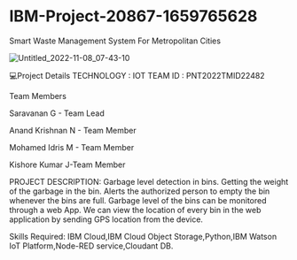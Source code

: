 # IBM-Project-20867-1659765628
Smart Waste Management System For Metropolitan Cities

![Untitled_2022-11-08_07-43-10](https://user-images.githubusercontent.com/110613222/202396844-b86bbe01-576c-40e3-b727-23062250cfa2.png)

💻Project Details
TECHNOLOGY : IOT
TEAM ID : PNT2022TMID22482

Team Members

Saravanan G - Team Lead

Anand Krishnan N - Team Member

Mohamed Idris M - Team Member

Kishore Kumar J-Team Member

PROJECT DESCRIPTION:
Garbage level detection in bins.
Getting the weight of the garbage in the bin.
Alerts the authorized person to empty the bin whenever the bins are full.
Garbage level of the bins can be monitored through a web App.
We can view the location of every bin in the web application by sending GPS location from the device.

Skills Required:
IBM Cloud,IBM Cloud Object Storage,Python,IBM Watson IoT Platform,Node-RED service,Cloudant DB.



